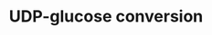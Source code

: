 ---
annotations:
- id: PW:0001328
  parent: classic metabolic pathway
  type: Pathway Ontology
  value: uridine diphosphate glucose metabolic pathway
authors:
- M.Braymer
- MaintBot
- MartijnVanIersel
- Ddigles
- Egonw
- DeSl
- Eweitz
description: ''
last-edited: 2021-05-20
organisms:
- Saccharomyces cerevisiae
redirect_from:
- /index.php/Pathway:WP109
- /instance/WP109
revision: null
schema-jsonld:
- '@context': https://schema.org/
  '@id': https://wikipathways.github.io/pathways/WP109.html
  '@type': Dataset
  creator:
    '@type': Organization
    name: WikiPathways
  description: ''
  keywords:
  - 2 phosphate
  - GAL10
  - H2O
  - IPP1
  - PPA2
  - UDP-D-glucose
  - UDP-galactose
  - UGP1
  - UTP
  - YHL012W
  - glucose-1-phosphate
  - pyrophosphate
  license: CC0
  name: UDP-glucose conversion
seo: CreativeWork
title: UDP-glucose conversion
wpid: WP109
---
